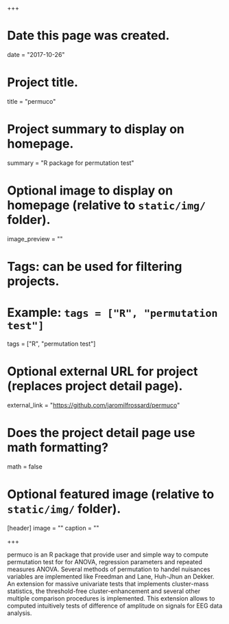 +++
# Date this page was created.
date = "2017-10-26"

# Project title.
title = "permuco"

# Project summary to display on homepage.
summary = "R package for permutation test"

# Optional image to display on homepage (relative to `static/img/` folder).
image_preview = ""

# Tags: can be used for filtering projects.
# Example: `tags = ["R", "permutation test"]`
tags = ["R", "permutation test"]

# Optional external URL for project (replaces project detail page).
external_link = "https://github.com/jaromilfrossard/permuco"

# Does the project detail page use math formatting?
math = false

# Optional featured image (relative to `static/img/` folder).
[header]
image = ""
caption = ""

+++

permuco is an R package that provide user and simple way to compute permutation test for for ANOVA, regression parameters and repeated measures ANOVA. Several methods of permutation to handel nuisances variables are implemented like Freedman and Lane, Huh-Jhun an Dekker. An extension for massive univariate tests that implements cluster-mass statistics, the threshold-free cluster-enhancement and several other multiple comparison procedures is implemented. This extension allows to computed intuitively tests of difference of amplitude on signals for EEG data analysis.
